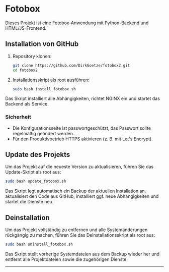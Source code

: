 # Fotobox

Dieses Projekt ist eine Fotobox-Anwendung mit Python-Backend und HTML/JS-Frontend.

## Installation von GitHub

1. Repository klonen:

   ```sh
   git clone https://github.com/DirkGoetze/fotobox2.git
   cd fotobox2
   ```

2. Installationsskript als root ausführen:

   ```sh
   sudo bash install_fotobox.sh
   ```

Das Skript installiert alle Abhängigkeiten, richtet NGINX ein und startet das Backend als Service.

### Sicherheit

- Die Konfigurationsseite ist passwortgeschützt, das Passwort sollte regelmäßig geändert werden.
- Für den Produktivbetrieb HTTPS aktivieren (z. B. mit Let's Encrypt).

## Update des Projekts

Um das Projekt auf die neueste Version zu aktualisieren, führen Sie das Update-Skript als root aus:

```sh
sudo bash update_fotobox.sh
```

Das Skript legt automatisch ein Backup der aktuellen Installation an, aktualisiert den Code aus GitHub, installiert ggf. neue Abhängigkeiten und startet die Dienste neu.

## Deinstallation

Um das Projekt vollständig zu entfernen und alle Systemänderungen rückgängig zu machen, führen Sie das Deinstallationsskript als root aus:

```sh
sudo bash uninstall_fotobox.sh
```

Das Skript stellt vorherige Systemdateien aus dem Backup wieder her und entfernt alle Projektdateien sowie die zugehörigen Dienste.

---


